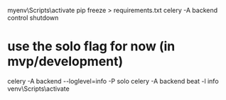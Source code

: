 myenv\Scripts\activate 
pip freeze > requirements.txt
celery -A backend control shutdown
# use the solo flag for now (in mvp/development)
celery -A backend --loglevel=info -P solo
celery -A backend  beat -l info
venv\Scripts\activate 